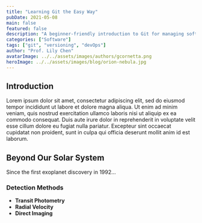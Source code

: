 ```yaml
---
title: "Learning Git the Easy Way"
pubDate: 2021-05-08
main: false
featured: false
description: "A beginner-friendly introduction to Git for managing software projects."
categories: ["Software"]
tags: ["git", "versioning", "devOps"]
author: "Prof. Lily Chen"
avatarImage: ../../assets/images/authors/gcornetta.png
heroImage: ../../assets/images/blog/orion-nebula.jpg
---
```


## Introduction

Lorem ipsum dolor sit amet, consectetur adipiscing elit, sed do eiusmod tempor incididunt ut labore et dolore magna aliqua. Ut enim ad minim veniam, quis nostrud exercitation ullamco laboris nisi ut aliquip ex ea commodo consequat. Duis aute irure dolor in reprehenderit in voluptate velit esse cillum dolore eu fugiat nulla pariatur. Excepteur sint occaecat cupidatat non proident, sunt in culpa qui officia deserunt mollit anim id est laborum.

## Beyond Our Solar System

Since the first exoplanet discovery in 1992...

### Detection Methods

- **Transit Photometry**
- **Radial Velocity**
- **Direct Imaging**
